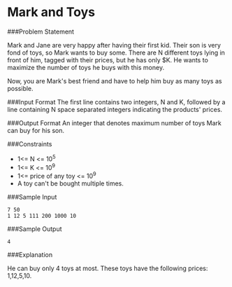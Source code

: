 Mark and Toys
==============
###Problem Statement

Mark and Jane are very happy after having their first kid. Their son is very fond of toys, so Mark wants to buy some. There are N different toys lying in front of him, tagged with their prices, but he has only $K. He wants to maximize the number of toys he buys with this money.

Now, you are Mark's best friend and have to help him buy as many toys as possible.

###Input Format 
The first line contains two integers, N and K, followed by a line containing N space separated integers indicating the products' prices.

###Output Format 
An integer that denotes maximum number of toys Mark can buy for his son.

###Constraints 
* 1<= N <= 10<sup>5</sup> 
* 1<= K <= 10<sup>9</sup>
* 1<= price of any toy <= 10<sup>9</sup> 
* A toy can't be bought multiple times.

###Sample Input
```
7 50
1 12 5 111 200 1000 10
```
###Sample Output
```
4
```
###Explanation

He can buy only 4 toys at most. These toys have the following prices: 1,12,5,10.